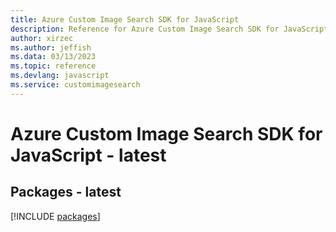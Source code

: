 ```yaml
---
title: Azure Custom Image Search SDK for JavaScript
description: Reference for Azure Custom Image Search SDK for JavaScript
author: xirzec
ms.author: jeffish
ms.data: 03/13/2023
ms.topic: reference
ms.devlang: javascript
ms.service: customimagesearch
---
```

# Azure Custom Image Search SDK for JavaScript - latest
## Packages - latest
[!INCLUDE [packages](custom-image-search-index.md)]